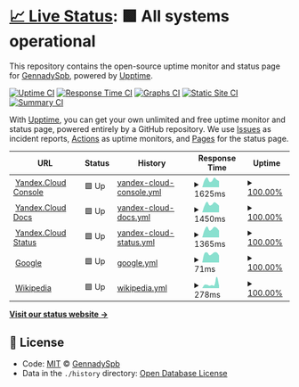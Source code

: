 # [📈 Live Status](https://GennadySpb.github.io/upptime-yandex-cloud): <!--live status--> **🟩 All systems operational**

This repository contains the open-source uptime monitor and status page for [GennadySpb](https://GennadySpb.github.io/upptime-yandex-cloud), powered by [Upptime](https://github.com/upptime/upptime).

[![Uptime CI](https://github.com/koj-co/upptime/workflows/Uptime%20CI/badge.svg)](https://github.com/koj-co/upptime/actions?query=workflow%3A%22Uptime+CI%22)
[![Response Time CI](https://github.com/koj-co/upptime/workflows/Response%20Time%20CI/badge.svg)](https://github.com/koj-co/upptime/actions?query=workflow%3A%22Response+Time+CI%22)
[![Graphs CI](https://github.com/koj-co/upptime/workflows/Graphs%20CI/badge.svg)](https://github.com/koj-co/upptime/actions?query=workflow%3A%22Graphs+CI%22)
[![Static Site CI](https://github.com/koj-co/upptime/workflows/Static%20Site%20CI/badge.svg)](https://github.com/koj-co/upptime/actions?query=workflow%3A%22Static+Site+CI%22)
[![Summary CI](https://github.com/koj-co/upptime/workflows/Summary%20CI/badge.svg)](https://github.com/koj-co/upptime/actions?query=workflow%3A%22Summary+CI%22)

With [Upptime](https://upptime.js.org), you can get your own unlimited and free uptime monitor and status page, powered entirely by a GitHub repository. We use [Issues](https://github.com/GennadySpb/upptime-yandex-cloud/issues) as incident reports, [Actions](https://github.com/GennadySpb/upptime-yandex-cloud/actions) as uptime monitors, and [Pages](https://GennadySpb.github.io/upptime-yandex-cloud) for the status page.

<!--start: status pages-->
<!-- This summary is generated by Upptime (https://github.com/upptime/upptime) -->
<!-- Do not edit this manually, your changes will be overwritten -->
<!-- prettier-ignore -->
| URL | Status | History | Response Time | Uptime |
| --- | ------ | ------- | ------------- | ------ |
| <img alt="" src="https://favicons.githubusercontent.com/console.cloud.yandex.ru" height="13"> [Yandex.Cloud Console](https://console.cloud.yandex.ru) | 🟩 Up | [yandex-cloud-console.yml](https://github.com/GennadySpb/upptime-yandex-cloud/commits/HEAD/history/yandex-cloud-console.yml) | <details><summary><img alt="Response time graph" src="./graphs/yandex-cloud-console/response-time-week.png" height="20"> 1625ms</summary><br><a href="https://GennadySpb.github.io/upptime-yandex-cloud/history/yandex-cloud-console"><img alt="Response time 1625" src="https://img.shields.io/endpoint?url=https%3A%2F%2Fraw.githubusercontent.com%2FGennadySpb%2Fupptime-yandex-cloud%2FHEAD%2Fapi%2Fyandex-cloud-console%2Fresponse-time.json"></a><br><a href="https://GennadySpb.github.io/upptime-yandex-cloud/history/yandex-cloud-console"><img alt="24-hour response time 1359" src="https://img.shields.io/endpoint?url=https%3A%2F%2Fraw.githubusercontent.com%2FGennadySpb%2Fupptime-yandex-cloud%2FHEAD%2Fapi%2Fyandex-cloud-console%2Fresponse-time-day.json"></a><br><a href="https://GennadySpb.github.io/upptime-yandex-cloud/history/yandex-cloud-console"><img alt="7-day response time 1625" src="https://img.shields.io/endpoint?url=https%3A%2F%2Fraw.githubusercontent.com%2FGennadySpb%2Fupptime-yandex-cloud%2FHEAD%2Fapi%2Fyandex-cloud-console%2Fresponse-time-week.json"></a><br><a href="https://GennadySpb.github.io/upptime-yandex-cloud/history/yandex-cloud-console"><img alt="30-day response time 1628" src="https://img.shields.io/endpoint?url=https%3A%2F%2Fraw.githubusercontent.com%2FGennadySpb%2Fupptime-yandex-cloud%2FHEAD%2Fapi%2Fyandex-cloud-console%2Fresponse-time-month.json"></a><br><a href="https://GennadySpb.github.io/upptime-yandex-cloud/history/yandex-cloud-console"><img alt="1-year response time 1701" src="https://img.shields.io/endpoint?url=https%3A%2F%2Fraw.githubusercontent.com%2FGennadySpb%2Fupptime-yandex-cloud%2FHEAD%2Fapi%2Fyandex-cloud-console%2Fresponse-time-year.json"></a></details> | <details><summary><a href="https://GennadySpb.github.io/upptime-yandex-cloud/history/yandex-cloud-console">100.00%</a></summary><a href="https://GennadySpb.github.io/upptime-yandex-cloud/history/yandex-cloud-console"><img alt="All-time uptime 100.00%" src="https://img.shields.io/endpoint?url=https%3A%2F%2Fraw.githubusercontent.com%2FGennadySpb%2Fupptime-yandex-cloud%2FHEAD%2Fapi%2Fyandex-cloud-console%2Fuptime.json"></a><br><a href="https://GennadySpb.github.io/upptime-yandex-cloud/history/yandex-cloud-console"><img alt="24-hour uptime 100.00%" src="https://img.shields.io/endpoint?url=https%3A%2F%2Fraw.githubusercontent.com%2FGennadySpb%2Fupptime-yandex-cloud%2FHEAD%2Fapi%2Fyandex-cloud-console%2Fuptime-day.json"></a><br><a href="https://GennadySpb.github.io/upptime-yandex-cloud/history/yandex-cloud-console"><img alt="7-day uptime 100.00%" src="https://img.shields.io/endpoint?url=https%3A%2F%2Fraw.githubusercontent.com%2FGennadySpb%2Fupptime-yandex-cloud%2FHEAD%2Fapi%2Fyandex-cloud-console%2Fuptime-week.json"></a><br><a href="https://GennadySpb.github.io/upptime-yandex-cloud/history/yandex-cloud-console"><img alt="30-day uptime 100.00%" src="https://img.shields.io/endpoint?url=https%3A%2F%2Fraw.githubusercontent.com%2FGennadySpb%2Fupptime-yandex-cloud%2FHEAD%2Fapi%2Fyandex-cloud-console%2Fuptime-month.json"></a><br><a href="https://GennadySpb.github.io/upptime-yandex-cloud/history/yandex-cloud-console"><img alt="1-year uptime 100.00%" src="https://img.shields.io/endpoint?url=https%3A%2F%2Fraw.githubusercontent.com%2FGennadySpb%2Fupptime-yandex-cloud%2FHEAD%2Fapi%2Fyandex-cloud-console%2Fuptime-year.json"></a></details>
| <img alt="" src="https://favicons.githubusercontent.com/cloud.yandex.ru" height="13"> [Yandex.Cloud Docs](https://cloud.yandex.ru/docs) | 🟩 Up | [yandex-cloud-docs.yml](https://github.com/GennadySpb/upptime-yandex-cloud/commits/HEAD/history/yandex-cloud-docs.yml) | <details><summary><img alt="Response time graph" src="./graphs/yandex-cloud-docs/response-time-week.png" height="20"> 1450ms</summary><br><a href="https://GennadySpb.github.io/upptime-yandex-cloud/history/yandex-cloud-docs"><img alt="Response time 1573" src="https://img.shields.io/endpoint?url=https%3A%2F%2Fraw.githubusercontent.com%2FGennadySpb%2Fupptime-yandex-cloud%2FHEAD%2Fapi%2Fyandex-cloud-docs%2Fresponse-time.json"></a><br><a href="https://GennadySpb.github.io/upptime-yandex-cloud/history/yandex-cloud-docs"><img alt="24-hour response time 1163" src="https://img.shields.io/endpoint?url=https%3A%2F%2Fraw.githubusercontent.com%2FGennadySpb%2Fupptime-yandex-cloud%2FHEAD%2Fapi%2Fyandex-cloud-docs%2Fresponse-time-day.json"></a><br><a href="https://GennadySpb.github.io/upptime-yandex-cloud/history/yandex-cloud-docs"><img alt="7-day response time 1450" src="https://img.shields.io/endpoint?url=https%3A%2F%2Fraw.githubusercontent.com%2FGennadySpb%2Fupptime-yandex-cloud%2FHEAD%2Fapi%2Fyandex-cloud-docs%2Fresponse-time-week.json"></a><br><a href="https://GennadySpb.github.io/upptime-yandex-cloud/history/yandex-cloud-docs"><img alt="30-day response time 1517" src="https://img.shields.io/endpoint?url=https%3A%2F%2Fraw.githubusercontent.com%2FGennadySpb%2Fupptime-yandex-cloud%2FHEAD%2Fapi%2Fyandex-cloud-docs%2Fresponse-time-month.json"></a><br><a href="https://GennadySpb.github.io/upptime-yandex-cloud/history/yandex-cloud-docs"><img alt="1-year response time 1577" src="https://img.shields.io/endpoint?url=https%3A%2F%2Fraw.githubusercontent.com%2FGennadySpb%2Fupptime-yandex-cloud%2FHEAD%2Fapi%2Fyandex-cloud-docs%2Fresponse-time-year.json"></a></details> | <details><summary><a href="https://GennadySpb.github.io/upptime-yandex-cloud/history/yandex-cloud-docs">100.00%</a></summary><a href="https://GennadySpb.github.io/upptime-yandex-cloud/history/yandex-cloud-docs"><img alt="All-time uptime 99.79%" src="https://img.shields.io/endpoint?url=https%3A%2F%2Fraw.githubusercontent.com%2FGennadySpb%2Fupptime-yandex-cloud%2FHEAD%2Fapi%2Fyandex-cloud-docs%2Fuptime.json"></a><br><a href="https://GennadySpb.github.io/upptime-yandex-cloud/history/yandex-cloud-docs"><img alt="24-hour uptime 100.00%" src="https://img.shields.io/endpoint?url=https%3A%2F%2Fraw.githubusercontent.com%2FGennadySpb%2Fupptime-yandex-cloud%2FHEAD%2Fapi%2Fyandex-cloud-docs%2Fuptime-day.json"></a><br><a href="https://GennadySpb.github.io/upptime-yandex-cloud/history/yandex-cloud-docs"><img alt="7-day uptime 100.00%" src="https://img.shields.io/endpoint?url=https%3A%2F%2Fraw.githubusercontent.com%2FGennadySpb%2Fupptime-yandex-cloud%2FHEAD%2Fapi%2Fyandex-cloud-docs%2Fuptime-week.json"></a><br><a href="https://GennadySpb.github.io/upptime-yandex-cloud/history/yandex-cloud-docs"><img alt="30-day uptime 100.00%" src="https://img.shields.io/endpoint?url=https%3A%2F%2Fraw.githubusercontent.com%2FGennadySpb%2Fupptime-yandex-cloud%2FHEAD%2Fapi%2Fyandex-cloud-docs%2Fuptime-month.json"></a><br><a href="https://GennadySpb.github.io/upptime-yandex-cloud/history/yandex-cloud-docs"><img alt="1-year uptime 100.00%" src="https://img.shields.io/endpoint?url=https%3A%2F%2Fraw.githubusercontent.com%2FGennadySpb%2Fupptime-yandex-cloud%2FHEAD%2Fapi%2Fyandex-cloud-docs%2Fuptime-year.json"></a></details>
| <img alt="" src="https://favicons.githubusercontent.com/status.cloud.yandex.ru" height="13"> [Yandex.Cloud Status](https://status.cloud.yandex.ru) | 🟩 Up | [yandex-cloud-status.yml](https://github.com/GennadySpb/upptime-yandex-cloud/commits/HEAD/history/yandex-cloud-status.yml) | <details><summary><img alt="Response time graph" src="./graphs/yandex-cloud-status/response-time-week.png" height="20"> 1365ms</summary><br><a href="https://GennadySpb.github.io/upptime-yandex-cloud/history/yandex-cloud-status"><img alt="Response time 1650" src="https://img.shields.io/endpoint?url=https%3A%2F%2Fraw.githubusercontent.com%2FGennadySpb%2Fupptime-yandex-cloud%2FHEAD%2Fapi%2Fyandex-cloud-status%2Fresponse-time.json"></a><br><a href="https://GennadySpb.github.io/upptime-yandex-cloud/history/yandex-cloud-status"><img alt="24-hour response time 1063" src="https://img.shields.io/endpoint?url=https%3A%2F%2Fraw.githubusercontent.com%2FGennadySpb%2Fupptime-yandex-cloud%2FHEAD%2Fapi%2Fyandex-cloud-status%2Fresponse-time-day.json"></a><br><a href="https://GennadySpb.github.io/upptime-yandex-cloud/history/yandex-cloud-status"><img alt="7-day response time 1365" src="https://img.shields.io/endpoint?url=https%3A%2F%2Fraw.githubusercontent.com%2FGennadySpb%2Fupptime-yandex-cloud%2FHEAD%2Fapi%2Fyandex-cloud-status%2Fresponse-time-week.json"></a><br><a href="https://GennadySpb.github.io/upptime-yandex-cloud/history/yandex-cloud-status"><img alt="30-day response time 1370" src="https://img.shields.io/endpoint?url=https%3A%2F%2Fraw.githubusercontent.com%2FGennadySpb%2Fupptime-yandex-cloud%2FHEAD%2Fapi%2Fyandex-cloud-status%2Fresponse-time-month.json"></a><br><a href="https://GennadySpb.github.io/upptime-yandex-cloud/history/yandex-cloud-status"><img alt="1-year response time 1641" src="https://img.shields.io/endpoint?url=https%3A%2F%2Fraw.githubusercontent.com%2FGennadySpb%2Fupptime-yandex-cloud%2FHEAD%2Fapi%2Fyandex-cloud-status%2Fresponse-time-year.json"></a></details> | <details><summary><a href="https://GennadySpb.github.io/upptime-yandex-cloud/history/yandex-cloud-status">100.00%</a></summary><a href="https://GennadySpb.github.io/upptime-yandex-cloud/history/yandex-cloud-status"><img alt="All-time uptime 100.00%" src="https://img.shields.io/endpoint?url=https%3A%2F%2Fraw.githubusercontent.com%2FGennadySpb%2Fupptime-yandex-cloud%2FHEAD%2Fapi%2Fyandex-cloud-status%2Fuptime.json"></a><br><a href="https://GennadySpb.github.io/upptime-yandex-cloud/history/yandex-cloud-status"><img alt="24-hour uptime 100.00%" src="https://img.shields.io/endpoint?url=https%3A%2F%2Fraw.githubusercontent.com%2FGennadySpb%2Fupptime-yandex-cloud%2FHEAD%2Fapi%2Fyandex-cloud-status%2Fuptime-day.json"></a><br><a href="https://GennadySpb.github.io/upptime-yandex-cloud/history/yandex-cloud-status"><img alt="7-day uptime 100.00%" src="https://img.shields.io/endpoint?url=https%3A%2F%2Fraw.githubusercontent.com%2FGennadySpb%2Fupptime-yandex-cloud%2FHEAD%2Fapi%2Fyandex-cloud-status%2Fuptime-week.json"></a><br><a href="https://GennadySpb.github.io/upptime-yandex-cloud/history/yandex-cloud-status"><img alt="30-day uptime 100.00%" src="https://img.shields.io/endpoint?url=https%3A%2F%2Fraw.githubusercontent.com%2FGennadySpb%2Fupptime-yandex-cloud%2FHEAD%2Fapi%2Fyandex-cloud-status%2Fuptime-month.json"></a><br><a href="https://GennadySpb.github.io/upptime-yandex-cloud/history/yandex-cloud-status"><img alt="1-year uptime 100.00%" src="https://img.shields.io/endpoint?url=https%3A%2F%2Fraw.githubusercontent.com%2FGennadySpb%2Fupptime-yandex-cloud%2FHEAD%2Fapi%2Fyandex-cloud-status%2Fuptime-year.json"></a></details>
| <img alt="" src="https://favicons.githubusercontent.com/www.google.com" height="13"> [Google](https://www.google.com) | 🟩 Up | [google.yml](https://github.com/GennadySpb/upptime-yandex-cloud/commits/HEAD/history/google.yml) | <details><summary><img alt="Response time graph" src="./graphs/google/response-time-week.png" height="20"> 71ms</summary><br><a href="https://GennadySpb.github.io/upptime-yandex-cloud/history/google"><img alt="Response time 94" src="https://img.shields.io/endpoint?url=https%3A%2F%2Fraw.githubusercontent.com%2FGennadySpb%2Fupptime-yandex-cloud%2FHEAD%2Fapi%2Fgoogle%2Fresponse-time.json"></a><br><a href="https://GennadySpb.github.io/upptime-yandex-cloud/history/google"><img alt="24-hour response time 55" src="https://img.shields.io/endpoint?url=https%3A%2F%2Fraw.githubusercontent.com%2FGennadySpb%2Fupptime-yandex-cloud%2FHEAD%2Fapi%2Fgoogle%2Fresponse-time-day.json"></a><br><a href="https://GennadySpb.github.io/upptime-yandex-cloud/history/google"><img alt="7-day response time 71" src="https://img.shields.io/endpoint?url=https%3A%2F%2Fraw.githubusercontent.com%2FGennadySpb%2Fupptime-yandex-cloud%2FHEAD%2Fapi%2Fgoogle%2Fresponse-time-week.json"></a><br><a href="https://GennadySpb.github.io/upptime-yandex-cloud/history/google"><img alt="30-day response time 79" src="https://img.shields.io/endpoint?url=https%3A%2F%2Fraw.githubusercontent.com%2FGennadySpb%2Fupptime-yandex-cloud%2FHEAD%2Fapi%2Fgoogle%2Fresponse-time-month.json"></a><br><a href="https://GennadySpb.github.io/upptime-yandex-cloud/history/google"><img alt="1-year response time 94" src="https://img.shields.io/endpoint?url=https%3A%2F%2Fraw.githubusercontent.com%2FGennadySpb%2Fupptime-yandex-cloud%2FHEAD%2Fapi%2Fgoogle%2Fresponse-time-year.json"></a></details> | <details><summary><a href="https://GennadySpb.github.io/upptime-yandex-cloud/history/google">100.00%</a></summary><a href="https://GennadySpb.github.io/upptime-yandex-cloud/history/google"><img alt="All-time uptime 100.00%" src="https://img.shields.io/endpoint?url=https%3A%2F%2Fraw.githubusercontent.com%2FGennadySpb%2Fupptime-yandex-cloud%2FHEAD%2Fapi%2Fgoogle%2Fuptime.json"></a><br><a href="https://GennadySpb.github.io/upptime-yandex-cloud/history/google"><img alt="24-hour uptime 100.00%" src="https://img.shields.io/endpoint?url=https%3A%2F%2Fraw.githubusercontent.com%2FGennadySpb%2Fupptime-yandex-cloud%2FHEAD%2Fapi%2Fgoogle%2Fuptime-day.json"></a><br><a href="https://GennadySpb.github.io/upptime-yandex-cloud/history/google"><img alt="7-day uptime 100.00%" src="https://img.shields.io/endpoint?url=https%3A%2F%2Fraw.githubusercontent.com%2FGennadySpb%2Fupptime-yandex-cloud%2FHEAD%2Fapi%2Fgoogle%2Fuptime-week.json"></a><br><a href="https://GennadySpb.github.io/upptime-yandex-cloud/history/google"><img alt="30-day uptime 100.00%" src="https://img.shields.io/endpoint?url=https%3A%2F%2Fraw.githubusercontent.com%2FGennadySpb%2Fupptime-yandex-cloud%2FHEAD%2Fapi%2Fgoogle%2Fuptime-month.json"></a><br><a href="https://GennadySpb.github.io/upptime-yandex-cloud/history/google"><img alt="1-year uptime 100.00%" src="https://img.shields.io/endpoint?url=https%3A%2F%2Fraw.githubusercontent.com%2FGennadySpb%2Fupptime-yandex-cloud%2FHEAD%2Fapi%2Fgoogle%2Fuptime-year.json"></a></details>
| <img alt="" src="https://favicons.githubusercontent.com/en.wikipedia.org" height="13"> [Wikipedia](https://en.wikipedia.org) | 🟩 Up | [wikipedia.yml](https://github.com/GennadySpb/upptime-yandex-cloud/commits/HEAD/history/wikipedia.yml) | <details><summary><img alt="Response time graph" src="./graphs/wikipedia/response-time-week.png" height="20"> 278ms</summary><br><a href="https://GennadySpb.github.io/upptime-yandex-cloud/history/wikipedia"><img alt="Response time 199" src="https://img.shields.io/endpoint?url=https%3A%2F%2Fraw.githubusercontent.com%2FGennadySpb%2Fupptime-yandex-cloud%2FHEAD%2Fapi%2Fwikipedia%2Fresponse-time.json"></a><br><a href="https://GennadySpb.github.io/upptime-yandex-cloud/history/wikipedia"><img alt="24-hour response time 153" src="https://img.shields.io/endpoint?url=https%3A%2F%2Fraw.githubusercontent.com%2FGennadySpb%2Fupptime-yandex-cloud%2FHEAD%2Fapi%2Fwikipedia%2Fresponse-time-day.json"></a><br><a href="https://GennadySpb.github.io/upptime-yandex-cloud/history/wikipedia"><img alt="7-day response time 278" src="https://img.shields.io/endpoint?url=https%3A%2F%2Fraw.githubusercontent.com%2FGennadySpb%2Fupptime-yandex-cloud%2FHEAD%2Fapi%2Fwikipedia%2Fresponse-time-week.json"></a><br><a href="https://GennadySpb.github.io/upptime-yandex-cloud/history/wikipedia"><img alt="30-day response time 219" src="https://img.shields.io/endpoint?url=https%3A%2F%2Fraw.githubusercontent.com%2FGennadySpb%2Fupptime-yandex-cloud%2FHEAD%2Fapi%2Fwikipedia%2Fresponse-time-month.json"></a><br><a href="https://GennadySpb.github.io/upptime-yandex-cloud/history/wikipedia"><img alt="1-year response time 202" src="https://img.shields.io/endpoint?url=https%3A%2F%2Fraw.githubusercontent.com%2FGennadySpb%2Fupptime-yandex-cloud%2FHEAD%2Fapi%2Fwikipedia%2Fresponse-time-year.json"></a></details> | <details><summary><a href="https://GennadySpb.github.io/upptime-yandex-cloud/history/wikipedia">100.00%</a></summary><a href="https://GennadySpb.github.io/upptime-yandex-cloud/history/wikipedia"><img alt="All-time uptime 100.00%" src="https://img.shields.io/endpoint?url=https%3A%2F%2Fraw.githubusercontent.com%2FGennadySpb%2Fupptime-yandex-cloud%2FHEAD%2Fapi%2Fwikipedia%2Fuptime.json"></a><br><a href="https://GennadySpb.github.io/upptime-yandex-cloud/history/wikipedia"><img alt="24-hour uptime 100.00%" src="https://img.shields.io/endpoint?url=https%3A%2F%2Fraw.githubusercontent.com%2FGennadySpb%2Fupptime-yandex-cloud%2FHEAD%2Fapi%2Fwikipedia%2Fuptime-day.json"></a><br><a href="https://GennadySpb.github.io/upptime-yandex-cloud/history/wikipedia"><img alt="7-day uptime 100.00%" src="https://img.shields.io/endpoint?url=https%3A%2F%2Fraw.githubusercontent.com%2FGennadySpb%2Fupptime-yandex-cloud%2FHEAD%2Fapi%2Fwikipedia%2Fuptime-week.json"></a><br><a href="https://GennadySpb.github.io/upptime-yandex-cloud/history/wikipedia"><img alt="30-day uptime 100.00%" src="https://img.shields.io/endpoint?url=https%3A%2F%2Fraw.githubusercontent.com%2FGennadySpb%2Fupptime-yandex-cloud%2FHEAD%2Fapi%2Fwikipedia%2Fuptime-month.json"></a><br><a href="https://GennadySpb.github.io/upptime-yandex-cloud/history/wikipedia"><img alt="1-year uptime 100.00%" src="https://img.shields.io/endpoint?url=https%3A%2F%2Fraw.githubusercontent.com%2FGennadySpb%2Fupptime-yandex-cloud%2FHEAD%2Fapi%2Fwikipedia%2Fuptime-year.json"></a></details>

<!--end: status pages-->

[**Visit our status website →**](https://GennadySpb.github.io/upptime-yandex-cloud)

## 📄 License

- Code: [MIT](./LICENSE) © [GennadySpb](https://GennadySpb.github.io/upptime-yandex-cloud)
- Data in the `./history` directory: [Open Database License](https://opendatacommons.org/licenses/odbl/1-0/)
